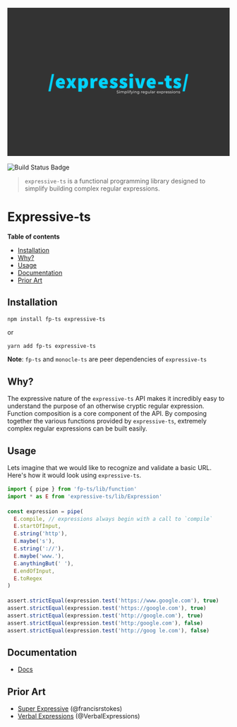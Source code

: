 ![Expressive-ts Logo](./assets/logo.png)

![Build Status Badge](https://github.com/IMax153/expressive-ts/workflows/Build/badge.svg)

> `expressive-ts` is a functional programming library designed to simplify building complex regular expressions.

# Expressive-ts

<!-- START doctoc generated TOC please keep comment here to allow auto update -->
<!-- DON'T EDIT THIS SECTION, INSTEAD RE-RUN doctoc TO UPDATE -->
**Table of contents**

- [Installation](#installation)
- [Why?](#why)
- [Usage](#usage)
- [Documentation](#documentation)
- [Prior Art](#prior-art)

<!-- END doctoc generated TOC please keep comment here to allow auto update -->

## Installation

```
npm install fp-ts expressive-ts
```

or

```
yarn add fp-ts expressive-ts
```

**Note**: `fp-ts` and `monocle-ts` are peer dependencies of `expressive-ts`

## Why?

The expressive nature of the `expressive-ts` API makes it incredibly easy to understand the purpose of an otherwise cryptic regular expression. Function composition is a core component of the API. By composing together the various functions provided by `expressive-ts`, extremely complex regular expressions can be built easily.

## Usage

Lets imagine that we would like to recognize and validate a basic URL. Here's how it would look using `expressive-ts`.

```typescript
import { pipe } from 'fp-ts/lib/function'
import * as E from 'expressive-ts/lib/Expression'

const expression = pipe(
  E.compile, // expressions always begin with a call to `compile`
  E.startOfInput,
  E.string('http'),
  E.maybe('s'),
  E.string('://'),
  E.maybe('www.'),
  E.anythingBut(' '),
  E.endOfInput,
  E.toRegex
)

assert.strictEqual(expression.test('https://www.google.com'), true)
assert.strictEqual(expression.test('https://google.com'), true)
assert.strictEqual(expression.test('http://google.com'), true)
assert.strictEqual(expression.test('http:/google.com'), false)
assert.strictEqual(expression.test('http://goog le.com'), false)
```

## Documentation

- [Docs](https://imax153.github.io/expressive-ts/)

## Prior Art

- [Super Expressive](https://github.com/francisrstokes/super-expressive/) (@francisrstokes)
- [Verbal Expressions](https://github.com/VerbalExpressions/JSVerbalExpressions/) (@VerbalExpressions)

